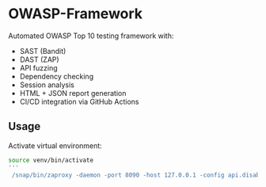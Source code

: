# OWASP-Framework

Automated OWASP Top 10 testing framework with:

- SAST (Bandit)
- DAST (ZAP)
- API fuzzing
- Dependency checking
- Session analysis
- HTML + JSON report generation
- CI/CD integration via GitHub Actions

## Usage

Activate virtual environment:

```bash
source venv/bin/activate
'''
 /snap/bin/zaproxy -daemon -port 8090 -host 127.0.0.1 -config api.disablekey=true
